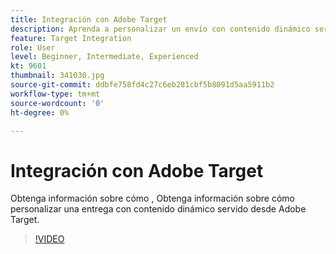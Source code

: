 ```yaml
---
title: Integración con Adobe Target
description: Aprenda a personalizar un envío con contenido dinámico servido desde Adobe Target.
feature: Target Integration
role: User
level: Beginner, Intermediate, Experienced
kt: 9601
thumbnail: 341030.jpg
source-git-commit: ddbfe758fd4c27c6eb281cbf5b8091d5aa5911b2
workflow-type: tm+mt
source-wordcount: '0'
ht-degree: 0%

---
```



# Integración con Adobe Target

Obtenga información sobre cómo , Obtenga información sobre cómo personalizar una entrega con contenido dinámico servido desde Adobe Target.

>[!VIDEO](https://video.tv.adobe.com/v/341030?quality=12&learn=on)
